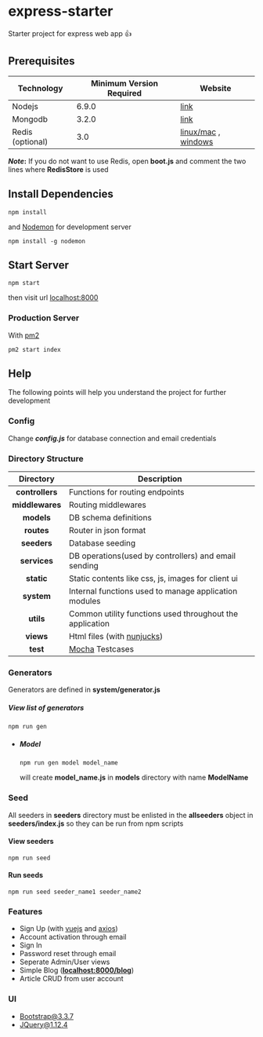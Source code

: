 # express-starter
Starter project for express web app :+1:

## Prerequisites

| Technology | Minimum Version Required | Website |
| - | - |-|
|Nodejs| 6.9.0|[link](https://nodejs.org/en/download/)|
|Mongodb| 3.2.0|[link](https://www.mongodb.com/download-center)|
|Redis (optional)| 3.0|[linux/mac](https://redis.io/download) , [windows](https://github.com/microsoftarchive/redis/releases)|

**_Note_:** If you do not want to use Redis, open **boot.js** and comment the two lines where **RedisStore** is used

## Install Dependencies

```
npm install
```
and [Nodemon](https://nodemon.io/) for development server
```
npm install -g nodemon
```

## Start Server

```
npm start
```
then visit url [localhost:8000](localhost:8000)

### Production Server
With [pm2](http://pm2.keymetrics.io/)
```
pm2 start index
```

## Help

The following points will help you understand the project for further development

### Config

Change ***config.js*** for database connection and email credentials

### Directory Structure

|Directory|Description|
|:----:|----|
|**controllers**|Functions for routing endpoints|
|**middlewares**|Routing middlewares|
|**models**|DB schema definitions|
|**routes**|Router in json format|
|**seeders**|Database seeding|
|**services**|DB operations(used by controllers) and email sending|
|**static**|Static contents like css, js, images for client ui|
|**system**|Internal functions used to manage application modules|
|**utils**|Common utility functions used throughout the application|
|**views**|Html files (with [nunjucks](https://mozilla.github.io/nunjucks))|
|**test**|[Mocha](https://mochajs.org/) Testcases|

### Generators
Generators are defined in **system/generator.js**

##### View list of generators
```
npm run gen
```
- ##### Model
   ```
   npm run gen model model_name
   ```
   will create **model_name.js** in **models** directory with name **ModelName**

### Seed
All seeders in **seeders** directory must be enlisted in the **allseeders** object in **seeders/index.js** so they can be run from npm scripts

#### View seeders
```
npm run seed
```
#### Run seeds
```
npm run seed seeder_name1 seeder_name2
```

### Features

* Sign Up (with [vuejs](https://vuejs.org) and [axios](https://github.com/axios/axios))
* Account activation through email
* Sign In
* Password reset through email
* Seperate Admin/User views
* Simple Blog ([**localhost:8000/blog**](localhost:8000/blog))
* Article CRUD from user account

### UI

* Bootstrap@3.3.7
* JQuery@1.12.4
